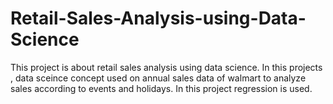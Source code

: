 # Retail-Sales-Analysis-using-Data-Science
This project is about retail sales analysis using data science. In this projects , data sceince concept used on annual sales data of walmart to analyze sales according to events and holidays. In this project regression is used.

